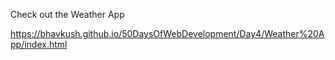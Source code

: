 Check out the Weather App

https://bhavkush.github.io/50DaysOfWebDevelopment/Day4/Weather%20App/index.html
